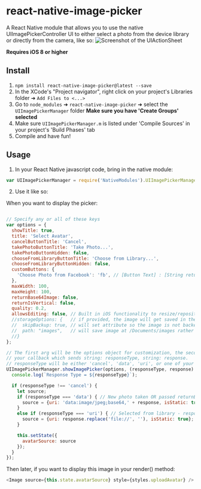 # react-native-image-picker
A React Native module that allows you to use the native UIImagePickerController UI to either select a photo from the device library or directly from the camera, like so:
![Screenshot of the UIActionSheet](https://github.com/marcshilling/react-native-image-picker/blob/master/AlertSheetImage.jpg)

**Requires iOS 8 or higher**

## Install
1. `npm install react-native-image-picker@latest --save`
2. In the XCode's "Project navigator", right click on your project's Libraries folder ➜ `Add Files to <...>`
3. Go to `node_modules` ➜ `react-native-image-picker` ➜ select the `UIImagePickerManager` folder **Make sure you have 'Create Groups' selected**
4. Make sure `UIImagePickerManager.m` is listed under 'Compile Sources' in your project's 'Build Phases' tab
5. Compile and have fun!

## Usage
1. In your React Native javascript code, bring in the native module:

  ```javascript
var UIImagePickerManager = require('NativeModules').UIImagePickerManager;
  ```
2. Use it like so:

  When you want to display the picker:
  ```javascript

  // Specify any or all of these keys
  var options = {
    showTitle: true,
    title: 'Select Avatar',
    cancelButtonTitle: 'Cancel',
    takePhotoButtonTitle: 'Take Photo...',
    takePhotoButtonHidden: false,
    chooseFromLibraryButtonTitle: 'Choose from Library...',
    chooseFromLibraryButtonHidden: false,
    customButtons: {
      'Choose Photo from Facebook': 'fb', // [Button Text] : [String returned upon selection]
    },
    maxWidth: 100,
    maxHeight: 100,
    returnBase64Image: false,
    returnIsVertical: false,
    quality: 0.2,
    allowsEditing: false, // Built in iOS functionality to resize/reposition the image
    //storageOptions: {   // if provided, the image will get saved in the documents directory (rather than tmp directory)
    //  skipBackup: true, // will set attribute so the image is not backed up to iCloud
    //  path: "images",   // will save image at /Documents/images rather than the root
    //}
  };

  // The first arg will be the options object for customization, the second is
  // your callback which sends string: responseType, string: response.
  // responseType will be either 'cancel', 'data', 'uri', or one of your custom button values
  UIImagePickerManager.showImagePicker(options, (responseType, response) => {
    console.log(`Response Type = ${responseType}`);

    if (responseType !== 'cancel') {
      let source;
      if (responseType === 'data') { // New photo taken OR passed returnBase64Image true -  response is the 64 bit encoded image data string
        source = {uri: 'data:image/jpeg;base64,' + response, isStatic: true};
      }
      else if (responseType === 'uri') { // Selected from library - response is the URI to the local file asset
        source = {uri: response.replace('file://', ''), isStatic: true};
      }

      this.setState({
        avatarSource: source
      });
    }
  });
  ```
  Then later, if you want to display this image in your render() method:
  ```javascript
  <Image source={this.state.avatarSource} style={styles.uploadAvatar} />
  ```
